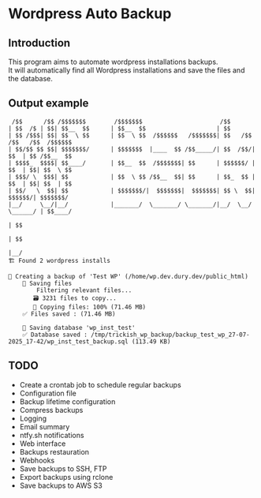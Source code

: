 # Wordpress Auto Backup

## Introduction

This program aims to automate wordpress installations backups. \
It will automatically find all Wordpress installations and save the files and the database.

## Output example
```
 /$$      /$$ /$$$$$$$        /$$$$$$$                      /$$
| $$  /$ | $$| $$__  $$      | $$__  $$                    | $$
| $$ /$$$| $$| $$  \ $$      | $$  \ $$  /$$$$$$   /$$$$$$$| $$   /$$ /$$   /$$  /$$$$$$
| $$/$$ $$ $$| $$$$$$$/      | $$$$$$$  |____  $$ /$$_____/| $$  /$$/| $$  | $$ /$$__  $$
| $$$$_  $$$$| $$____/       | $$__  $$  /$$$$$$$| $$      | $$$$$$/ | $$  | $$| $$  \ $$
| $$$/ \  $$$| $$            | $$  \ $$ /$$__  $$| $$      | $$_  $$ | $$  | $$| $$  | $$
| $$/   \  $$| $$            | $$$$$$$/|  $$$$$$$|  $$$$$$$| $$ \  $$|  $$$$$$/| $$$$$$$/
|__/     \__/|__/            |_______/  \_______/ \_______/|__/  \__/ \______/ | $$____/
                                                                               | $$
                                                                               | $$
                                                                               |__/
🏗️ Found 2 wordpress installs

💾 Creating a backup of 'Test WP' (/home/wp.dev.dury.dev/public_html)
    📁 Saving files
        Filtering relevant files...
       🗃️ 3231 files to copy...
       🚚 Copying files: 100% (71.46 MB)
    ✅ Files saved : (71.46 MB)

    🧮 Saving database 'wp_inst_test'
    ✅ Database saved : /tmp/trickish_wp_backup/backup_test_wp_27-07-2025_17-42/wp_inst_test_backup.sql (113.49 KB)
```

## TODO
- Create a crontab job to schedule regular backups
- Configuration file
- Backup lifetime configuration
- Compress backups
- Logging
- Email summary
- ntfy.sh notifications
- Web interface
- Backups restauration
- Webhooks
- Save backups to SSH, FTP
- Export backups using rclone
- Save backups to AWS S3
